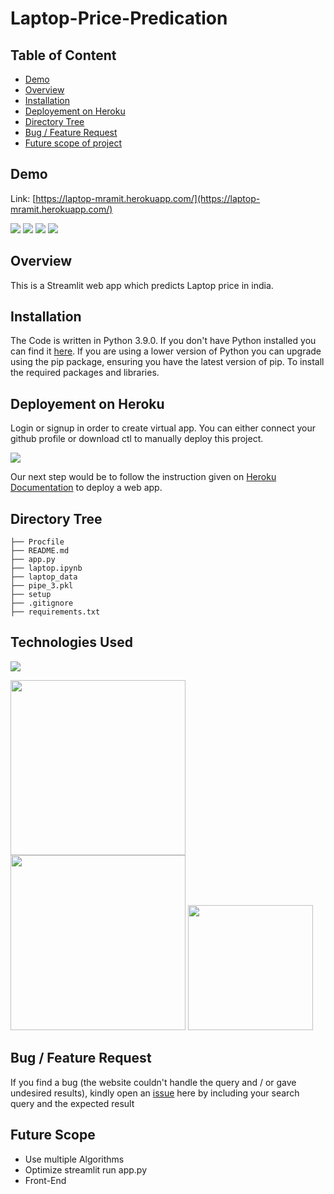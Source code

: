 # Laptop-Price-Predication

## Table of Content
  * [Demo](#demo)
  * [Overview](#overview)
  * [Installation](#installation)
  * [Deployement on Heroku](#deployement-on-heroku)
  * [Directory Tree](#directory-tree)
  * [Bug / Feature Request](#bug---feature-request)
  * [Future scope of project](#future-scope)


## Demo
Link: [https://laptop-mramit.herokuapp.com/](https://laptop-mramit.herokuapp.com/)

[![](https://imgur.com/7PFNhuZ.png)](https://laptop-mramit.herokuapp.com/)
[![](https://imgur.com/NTasfYt.png)](https://laptop-mramit.herokuapp.com/)
[![](https://imgur.com/nfPqBMM.png)](https://laptop-mramit.herokuapp.com/)
[![](https://imgur.com/jUfxDs3.png)](https://laptop-mramit.herokuapp.com/)

## Overview
This is a Streamlit web app which predicts Laptop price in india.


## Installation
The Code is written in Python 3.9.0. If you don't have Python installed you can find it [here](https://www.python.org/downloads/). If you are using a lower version of Python you can upgrade using the pip package, ensuring you have the latest version of pip. To install the required packages and libraries.


## Deployement on Heroku
Login or signup in order to create virtual app. You can either connect your github profile or download ctl to manually deploy this project.

[![](https://imgur.com/dtOFJFh.png)](https://heroku.com)

Our next step would be to follow the instruction given on [Heroku Documentation](https://devcenter.heroku.com/articles/getting-started-with-python) to deploy a web app.

## Directory Tree 
```
├── Procfile
├── README.md
├── app.py
├── laptop.ipynb
├── laptop_data
├── pipe_3.pkl
├── setup
├── .gitignore
├── requirements.txt
```

## Technologies Used

![](https://forthebadge.com/images/badges/made-with-python.svg)

[<img target="_blank" src="https://cdn.dribbble.com/users/5146260/screenshots/12905328/streamlit_4x.jpg" width=280>](https://docs.streamlit.io/)[<img target="_blank" src="https://www.pinclipart.com/picdir/big/367-3678882_python-logo-clipart-easy-pandas-python-logo-png.png" width=280>](https://pandas.pydata.org/)  [<img target="_blank" src="https://scikit-learn.org/stable/_static/scikit-learn-logo-small.png" width=200>](https://scikit-learn.org/stable/) 


## Bug / Feature Request

If you find a bug (the website couldn't handle the query and / or gave undesired results), kindly open an [issue](https://github.com/amitroyal8755/Laptop-Price-Predication/issues) here by including your search query and the expected result

## Future Scope

* Use multiple Algorithms
* Optimize streamlit run app.py
* Front-End 
